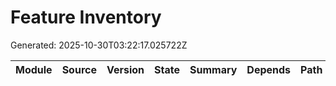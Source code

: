 # Feature Inventory
Generated: 2025-10-30T03:22:17.025722Z

| Module | Source | Version | State | Summary | Depends | Path |
|---|---|---|---|---|---|---|
